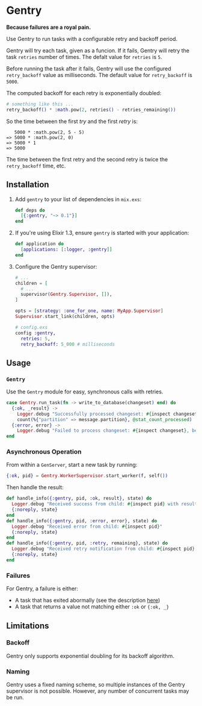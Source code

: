 # Gentry

**Because failures are a royal pain.**

Use Gentry to run tasks with a configurable retry and backoff period.

Gentry will try each task, given as a funcion. If it fails, Gentry will
retry the task `retries` number of times. The defalt value for `retries`
is `5`.

Before running the task after it fails, Gentry will use the configured
`retry_backoff` value as milliseconds. The default value for
`retry_backoff` is `5000`.

The computed backoff for each retry is exponentially doubled:

```elixir
# something like this ...
retry_backoff() * :math.pow(2, retries() - retries_remaining())
```

So the time between the first _try_ and the first _retry_ is:

```
   5000 * :math.pow(2, 5 - 5)
=> 5000 * :math.pow(2, 0)
=> 5000 * 1
=> 5000
```

The time between the first retry and the second retry is twice the
`retry_backoff` time, etc.

## Installation

1. Add `gentry` to your list of dependencies in `mix.exs`:

    ```elixir
    def deps do
      [{:gentry, "~> 0.1"}]
    end
    ```

2. If you're using Elixir 1.3, ensure `gentry` is started with your application:

    ```elixir
    def application do
      [applications: [:logger, :gentry]]
    end
    ```

3. Configure the Gentry supervisor:

    ```elixir
    # ...
    children = [
      # ...
      supervisor(Gentry.Supervisor, []),
    ]

    opts = [strategy: :one_for_one, name: MyApp.Supervisor]
    Supervisor.start_link(children, opts)
    ```

    ```elixir
    # config.exs
    config :gentry,
      retries: 5,
      retry_backoff: 5_000 # milliseconds
    ```

## Usage

### `Gentry`

Use the `Gentry` module for easy, synchronous calls with retries.

```elixir
case Gentry.run_task(fn -> write_to_database(changeset) end) do
  {:ok, _result} ->
    Logger.debug "Successfully processed changeset: #{inspect changeset}"
    count(%{"partition" => message.partition}, @stat_count_processed)
  {:error, error} ->
    Logger.debug "Failed to process changeset: #{inspect changeset}, because: #{inspect error}"
end
```

### Asynchronous Operation

From within a `GenServer`, start a new task by running:

```elixir
{:ok, pid} = Gentry.WorkerSupervisor.start_worker(f, self())
```

Then handle the result:

```elixir
def handle_info({:gentry, pid, :ok, result}, state) do
  Logger.debug "Received success from child: #{inspect pid} with result: #{inspect result}"
  {:noreply, state}
end
def handle_info({:gentry, pid, :error, error}, state) do
  Logger.debug "Received error from child: #{inspect pid}"
  {:noreply, state}
end
def handle_info({:gentry, pid, :retry, remaining}, state) do
  Logger.debug "Received retry notification from child: #{inspect pid}, #{remaining} tries remaining"
  {:noreply, state}
end
```

### Failures

For Gentry, a failure is either:

* A task that has exited abormally (see the description [here](https://hexdocs.pm/elixir/Task.Supervisor.html#async_nolink/2))
* A task that returns a value not matching either `:ok` or `{:ok, _}`

## Limitations

### Backoff

Gentry only supports exponential doubling for its backoff algorithm.

### Naming

Gentry uses a fixed naming scheme, so multiple instances of the Gentry
supervisor is not possible. However, any number of concurrent tasks may
be run.
